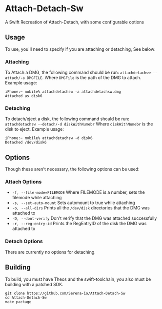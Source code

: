 # Attach-Detach-Sw
A Swift Recreation of Attach-Detach, with some configurable options

## Usage
To use, you'll need to specify if you are attaching or detaching, See below:

### Attaching
To Attach a DMG, the following command should be run: `attachdetachsw --attach/-a DMGFILE`. Where `DMGFile` is the path of the DMG to attach.
Example usage: 
```
iPhone:~ mobile% attachdetachsw -a attachdetachsw.dmg
Attached as disk6
```

### Detaching 
To detach/eject a disk, the following command should be run: `attachdetachsw --detach/-d diskWithNumebr` Where `diskWithNumebr` is the disk to eject.
Example usage:
```
iPhone:~ mobile% attachdetachsw -d disk6
Detached /dev/disk6
```

## Options
Though these aren't necessary, the following options can be used:

### Attach Options
- `-f, --file-mode=FILEMODE` Where FILEMODE is a number, sets the filemode while attaching
- `-s, --set-auto-mount` Sets automount to true while attaching
- `-o, --all-dirs` Prints all the `/dev/disk` directories that the DMG was attached to
- `-D, --dont-verify` Don't verify that the DMG was attached successfully
- `-r, --reg-entry-id` Prints the RegEntryID of the disk the DMG was attached to

### Detach Options
There are currently no options for detaching.

## Building
To build, you must have Theos and the swift-toolchain, you also must be building with a patched SDK. 
```
git clone https://github.com/Serena-io/Attach-Detach-Sw
cd Attach-Detach-Sw
make package
```

